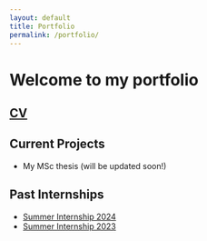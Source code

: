 ```yaml
---
layout: default
title: Portfolio
permalink: /portfolio/
---
```


# Welcome to my portfolio

## [CV](academic/curriculum_vitae.pdf)

## Current Projects
* My MSc thesis (will be updated soon!)

## Past Internships
* [Summer Internship 2024](academic/summer_internship_report_c_l_srinivas_2024_signed_with_ack.pdf)
* [Summer Internship 2023](academic/summer_internship_report.pdf)


